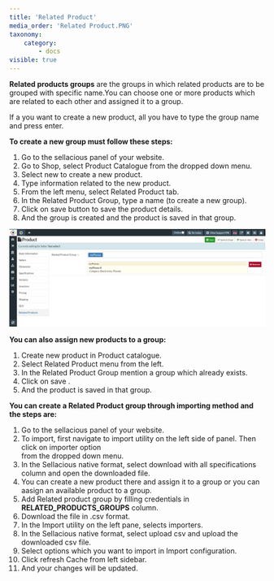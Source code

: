 ```yaml
---
title: 'Related Product'
media_order: 'Related Product.PNG'
taxonomy:
    category:
        - docs
visible: true
---
```


**Related products groups** are the groups in which related products are to be grouped with specific name.You can choose one or more products which are related to each other and assigned it to a group.
 
If a you want to create a new product, all you have to type the group name and press enter. 

**To create a new group must follow these steps:**

1. Go to the sellacious panel of your website.
2. Go to Shop, select Product Catalogue from the dropped down menu.
3. Select new to create a new product.
4. Type information related to the new product.
5. From the left menu, select Related Product tab.
6. In the Related Product Group, type a name (to create a new group).
7. Click on save button to save the product details.
8. And the group is created and the product is saved in that group.

![](Related%20Product.PNG)

**You can also assign new products to a group:**

1. Create new product in Product catalogue.
2. Select Related Product menu from the left.
3. In the Related Product Group mention a group which already exists.
4. Click on save .
5. And the product is saved in that group.

**You can create a Related Product group through importing method and the steps are:**

1. Go to the sellacious panel of your website.
2. To import, first navigate to import utility on the left side of panel. Then click on importer option  
   from  the dropped down menu.
3. In the Sellacious native format, select download with all specifications column and open the 
   downloaded file.
4. You can create a new product there and assign it to a group or you can aasign an available product to a group. 
5. Add Related product group by filling credentials in **RELATED_PRODUCTS_GROUPS** column.
6. Download the file in .csv format.
7. In the Import utility on the left pane, selects importers.
8. In the Sellacious native format, select upload csv and upload the downloaded csv file.
9. Select options which you want to import in Import configuration.
10. Click refresh Cache from left sidebar.
11. And your changes will be updated.




